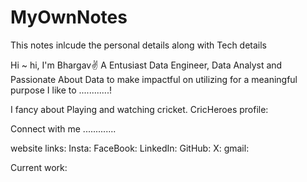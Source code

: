 # MyOwnNotes
This notes inlcude the personal details along with Tech details

Hi ~ hi, I'm Bhargav✌️
A Entusiast Data Engineer, Data Analyst and Passionate About Data to make impactful on utilizing for a meaningful purpose 
I like to ............!

I fancy about Playing and watching cricket.
CricHeroes profile: 

Connect with me .............

website links:
Insta:
FaceBook:
LinkedIn:
GitHub:
X:
gmail:

Current work:
